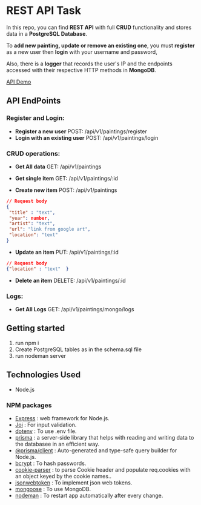 # REST API Task

In this repo, you can find **REST API** with full **CRUD** functionality and stores data in a **PostgreSQL Database**.

To **add new painting, update or remove an existing one**, you must **register** as a new user then **login** with your username and password,

Also, there is a **logger** that records the user's IP and the endpoints accessed with their respective HTTP methods in **MongoDB**.

[API Demo](https://pwc-auth-api.onrender.com/)

## API EndPoints

### Register and Login:

- **Register a new user** POST: /api/v1/paintings/register
- **Login with an existing user** POST: /api/v1/paintings/login

### CRUD operations:

- **Get All data** GET: /api/v1/paintings

- **Get single item** GET: /api/v1/paintings/:id

- **Create new item** POST: /api/v1/paintings

```JSON
// Request body
{
 "title" : "text",
 "year": number,
 "artist": "text",
 "url": "link from google art",
 "location": "text"
}
```

- **Update an item** PUT: /api/v1/paintings/:id

```JSON
// Request body
{"location" : "text"  }
```

- **Delete an item** DELETE: /api/v1/paintings/:id

### Logs:

- **Get All Logs** GET: /api/v1/paintings/mongo/logs

## Getting started

1. run npm i
2. Create PostgreSQL tables as in the schema.sql file
3. run nodeman server

## Technologies Used

- Node.js

### NPM packages

- [Express](https://www.npmjs.com/package/express) : web framework for Node.js.
- [Joi](https://www.npmjs.com/package/joi) : For input validation.
- [dotenv](https://www.npmjs.com/package/dotenv) : To use .env file.
- [prisma](https://www.npmjs.com/package/prisma) : a server-side library that helps with reading and writing data to the databasee in an efficient way.
- [@prisma/client](https://www.npmjs.com/package/@prisma/client) : Auto-generated and type-safe query builder for Node.js.
- [bcrypt](https://www.npmjs.com/package/bcrypt) : To hash passwords.
- [cookie-parser](https://www.npmjs.com/package/cookie-parser) : to parse Cookie header and populate req.cookies with an object keyed by the cookie names..
- [jsonwebtoken](https://www.npmjs.com/package/jsonwebtoken) : To implement json web tokens.
- [mongoose](https://www.npmjs.com/package/mongoose) : To use MongoDB.
- [nodeman](https://www.npmjs.com/package/nodeman) : To restart app automatically after every change.
